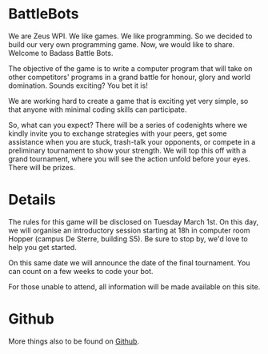 # BattleBots

We are Zeus WPI. We like games. We like programming. So we decided to build our
very own programming game. Now, we would like to share. Welcome to Badass Battle
Bots.

The objective of the game is to write a computer program that will take on other
competitors' programs in a grand battle for honour, glory and world domination.
Sounds exciting? You bet it is!

We are working hard to create a game that is exciting yet very simple, so that
anyone with minimal coding skills can participate.

So, what can you expect? There will be a series of codenights where we kindly
invite you to exchange strategies with your peers, get some assistance when
you are stuck, trash-talk your opponents, or compete in a preliminary tournament
to show your strength. We will top this off with a grand tournament, where you
will see the action unfold before your eyes. There will be prizes.


# Details

The rules for this game will be disclosed on Tuesday March 1st. On this day, we
will organise an introductory session starting at 18h in computer room Hopper
(campus De Sterre, building S5). Be sure to stop by, we'd love to help you get
started.

On this same date we will announce the date of the final tournament. You can
count on a few weeks to code your bot.

For those unable to attend, all information will be made available on this site.

# Github

More things also to be found on [Github](https://github.com/ZeusWPI/aichallenge).

